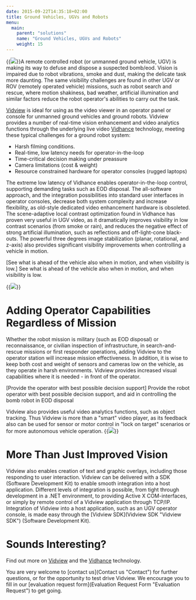 ```yaml
---
date: 2015-09-22T14:35:18+02:00
title: Ground Vehicles, UGVs and Robots
menu:
  main:
    parent: "solutions"
    name: "Ground Vehicles, UGVs and Robots"
    weight: 15
---
```



{{<img src="img/solutions/ground-vehicles-ugvs-and-robots/too long file name.jpg" class="small-image floatright">}}A remote controlled robot (or unmanned ground vehicle, UGV) is making its way to defuse and dispose a suspected bomb/eod. Vision is impaired due to robot vibrations, smoke and dust, making the delicate task more daunting. The same visibility challenges are found in other UGV or ROV (remotely operated vehicle) missions, such as robot search and rescue, where motion shakiness, bad weather, artificial illumination and similar factors reduce the robot operator's abilities to carry out the task.

[Vidview](Vidview "Vidview") is ideal for using as the video viewer in an operator panel or console for unmanned ground vehicles and ground robots. Vidview provides a number of real-time vision enhancement and video analytics functions through the underlying live video [Vidhance](Vidhance "Vidhance") technology<!--more-->, meeting these typical challenges for a ground robot system:

- Harsh filming conditions.
- Real-time, low latency needs for operator-in-the-loop
- Time-critical decision making under preassure
- Camera limitations (cost & weight)
- Resource constrained hardware for operator consoles (rugged laptops)

The extreme low latency of Vidhance enables operator-in-the-loop control, supporting demanding tasks such as EOD disposal. The all-software approach, and the integration possibilities into standard user interfaces in operator consoles, decrease both system complexity and increase flexibility, as old-style dedicated video enhancement hardware is obsoleted. The scene-adaptive local contrast optimization found in Vidhance has proven very useful in UGV video, as it dramatically improves visibility in low contrast scenarios (from smoke or rain), and reduces the negative effect of strong artificial illumination, such as reflections and off-light-cone black-outs. The powerful three degrees image stabilization (planar, rotational, and z-axis) also provides significant visibility improvements when controlling a vehicle in motion.

[See what is ahead of the vehicle also when in motion, and when visibility is low.] See what is ahead of the vehicle also when in motion, and when visibility is low.

{{<img src="img/solutions/ground-vehicles-ugvs-and-robots/atm-imint-kontrast-sno.jpg" class="small-image floatright">}}
# Adding Operator Capabilities Regardless of Mission

Whether the robot mission is military (such as EOD disposal) or reconnaissance, or civilian inspection of infrastructure, in search-and-rescue missions or first responder operations, adding Vidview to the operator station will increase mission effectiveness. In addition, it is wise to keep both cost and weight of sensors and cameras low on the vehicle, as they operate in harsh environments. Vidview provides increased visual capabilities where it is needed - in front of the operator.

[Provide the operator with best possible decision support] Provide the robot operator with best possible decision support, and aid in controlling the bomb robot in EOD  disposal

Vidview also provides useful video analytics functions, such as object tracking. Thus Vidview is more than a "smart" video player, as its feedback also can be used for sensor or motor control in "lock on target" scenarios or for more autonomous vehicle operation.
{{<img src="img/solutions/ground-vehicles-ugvs-and-robots/mine_2nd_class_matthew_ludwig.jpg" class="small-image floatright">}}

# More Than Just Improved Vision

Vidview also enables creation of text and graphic overlays, including those responding to user interaction. Vidview can be delivered with a SDK (Software Development Kit) to enable smooth integration into a host application. Different levels of integration is possible, from tight through development in a .NET environment, to providing Active X COM-interfaces, or simply by remote control of a Vidview application through TCP/IP. Integration of Vidview into a host application, such as an UGV operator console, is made easy through the [Vidview SDK](Vidview SDK "Vidview SDK") (Software Development Kit).

# Sounds Interesting?

Find out more on [Vidview](Vidview "Vidview") and the [Vidhance](Vidhance "Vidhance") technology.

You are very welcome to [contact us](Contact us "Contact") for further questions, or for the opportunity to test drive Vidview. We encourage you to fill in our [evaluation request form](Evaluation Request Form "Evaluation Request") to get going.
